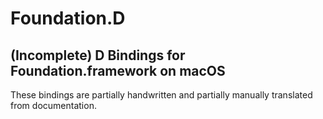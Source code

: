 # Foundation.D
## (Incomplete) D Bindings for Foundation.framework on macOS

These bindings are partially handwritten and partially manually translated from documentation.